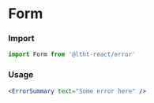 # Form

<!-- STORY -->

### Import

```js
import Form from '@ltht-react/error'
```

### Usage

```jsx
<ErrorSummary text="Some error here" />
```
